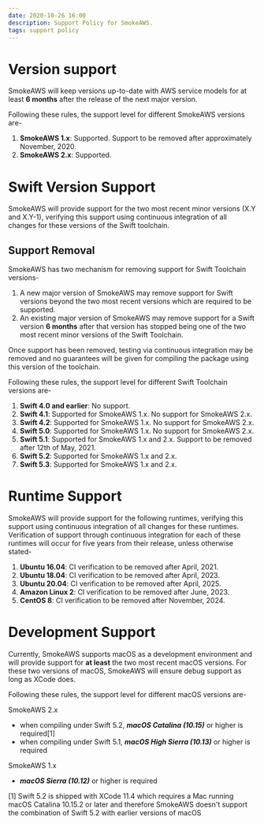 ```yaml
---
date: 2020-10-26 16:00
description: Support Policy for SmokeAWS.
tags: support policy
---
```

# Version support

SmokeAWS will keep versions up-to-date with AWS service models for at least **6 months** after the release of the next major version.

Following these rules, the support level for different SmokeAWS versions are-
1. **SmokeAWS 1.x**: Supported. Support to be removed after approximately November, 2020.
2. **SmokeAWS 2.x**: Supported.

# Swift Version Support

SmokeAWS will provide support for the two most recent minor versions (X.Y and X.Y-1), verifying this support using continuous integration of all changes for these versions of the Swift toolchain.

## Support Removal

SmokeAWS has two mechanism for removing support for Swift Toolchain versions-
1. A new major version of SmokeAWS may remove support for Swift versions beyond the two most recent versions which are required to be supported.
2. An existing major version of SmokeAWS may remove support for a Swift version **6 months** after that version has stopped being one of the two most recent minor versions of the Swift Toolchain.

Once support has been removed, testing via continuous integration may be removed and no guarantees will be given for compiling the package using this version of the toolchain.

Following these rules, the support level for different Swift Toolchain versions are-
1. **Swift 4.0 and earlier**: No support.
2. **Swift 4.1**: Supported for SmokeAWS 1.x. No support for SmokeAWS 2.x.
3. **Swift 4.2**: Supported for SmokeAWS 1.x. No support for SmokeAWS 2.x.
4. **Swift 5.0**: Supported for SmokeAWS 1.x. No support for SmokeAWS 2.x.
5. **Swift 5.1**: Supported for SmokeAWS 1.x and 2.x. Support to be removed after 12th of May, 2021.
6. **Swift 5.2**: Supported for SmokeAWS 1.x and 2.x.
7. **Swift 5.3**: Supported for SmokeAWS 1.x and 2.x.

# Runtime Support

SmokeAWS will provide support for the following runtimes, verifying this support using continuous integration of all changes for these runtimes.  Verification of support through continuous integration for each of these runtimes will occur for five years from their release, unless otherwise stated-
1. **Ubuntu 16.04**: CI verification to be removed after April, 2021.
2. **Ubuntu 18.04**: CI verification to be removed after April, 2023.
3. **Ubuntu 20.04**: CI verification to be removed after April, 2025.
4. **Amazon Linux 2**: CI verification to be removed after June, 2023.
5. **CentOS 8**: CI verification to be removed after November, 2024.

# Development Support

Currently, SmokeAWS supports macOS as a development environment and will provide support for **at least** the two most recent macOS versions. For these two versions of macOS, SmokeAWS will ensure debug support as long as XCode does.

Following these rules, the support level for different macOS versions are-

SmokeAWS 2.x
* when compiling under Swift 5.2, ***macOS Catalina (10.15)*** or higher is required[1]
* when compiling under Swift 5.1, ***macOS High Sierra (10.13)*** or higher is required

SmokeAWS 1.x
* ***macOS Sierra (10.12)*** or higher is required

[1] Swift 5.2 is shipped with XCode 11.4 which requires a Mac running macOS Catalina 10.15.2 or later and therefore SmokeAWS doesn't support the combination of Swift 5.2 with earlier versions of macOS

